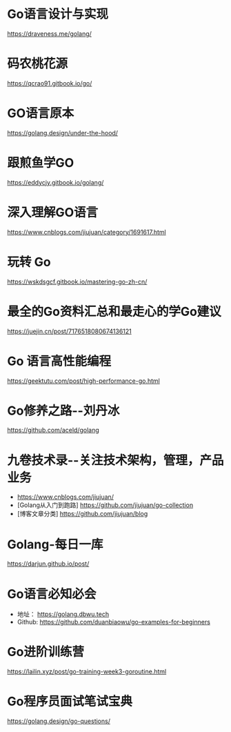 # Go语言设计与实现
https://draveness.me/golang/

# 码农桃花源
https://qcrao91.gitbook.io/go/

# GO语言原本
https://golang.design/under-the-hood/

# 跟煎鱼学GO
https://eddycjy.gitbook.io/golang/

# 深入理解GO语言
https://www.cnblogs.com/jiujuan/category/1691617.html

# 玩转 Go
https://wskdsgcf.gitbook.io/mastering-go-zh-cn/

# 最全的Go资料汇总和最走心的学Go建议
https://juejin.cn/post/7176518080674136121

# Go 语言高性能编程
https://geektutu.com/post/high-performance-go.html

# Go修养之路--刘丹冰
https://github.com/aceld/golang

# 九卷技术录--关注技术架构，管理，产品业务
  -  https://www.cnblogs.com/jiujuan/  
  -  [Golang从入门到跑路] https://github.com/jiujuan/go-collection
  -  [博客文章分类] https://github.com/jiujuan/blog

# Golang-每日一库  
https://darjun.github.io/post/

# Go语言必知必会  
  - 地址： https://golang.dbwu.tech
  - Github: https://github.com/duanbiaowu/go-examples-for-beginners

# Go进阶训练营  
https://lailin.xyz/post/go-training-week3-goroutine.html

# Go程序员面试笔试宝典  
https://golang.design/go-questions/
